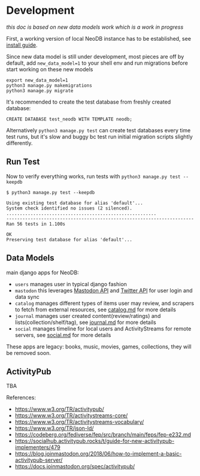 Development
===========

*this doc is based on new data models work which is a work in progress*

First, a working version of local NeoDB instance has to be established, see [install guide](GUIDE.md).

Since new data model is still under development, most pieces are off by default, add `new_data_model=1` to your shell env and run migrations before start working on these new models

```
export new_data_model=1
python3 manage.py makemigrations 
python3 manage.py migrate
```

It's recommended to create the test database from freshly created database:
```
CREATE DATABASE test_neodb WITH TEMPLATE neodb;
```
Alternatively `python3 manage.py test` can create test databases every time test runs, but it's slow and buggy bc test run initial migration scripts slightly differently.

Run Test
--------
Now to verify everything works, run tests with `python3 manage.py test --keepdb`
```
$ python3 manage.py test --keepdb

Using existing test database for alias 'default'...
System check identified no issues (2 silenced).
........................................................
----------------------------------------------------------------------
Ran 56 tests in 1.100s

OK
Preserving test database for alias 'default'...
```


Data Models
-----------
main django apps for NeoDB:
 - `users` manages user in typical django fashion
 - `mastodon` this leverages [Mastodon API](https://docs.joinmastodon.org/client/intro/) and [Twitter API](https://developer.twitter.com/en/docs/twitter-api) for user login and data sync
 - `catalog` manages different types of items user may review, and scrapers to fetch from external resources, see [catalog.md](catalog.md) for more details
 - `journal` manages user created content(review/ratings) and lists(collection/shelf/tag), see [journal.md](journal.md) for more details
 - `social` manages timeline for local users and ActivityStreams for remote servers, see [social.md](social.md) for more details

These apps are legacy: books, music, movies, games, collections, they will be removed soon.


ActivityPub
-----------

TBA

References:
 - https://www.w3.org/TR/activitypub/
 - https://www.w3.org/TR/activitystreams-core/
 - https://www.w3.org/TR/activitystreams-vocabulary/
 - https://www.w3.org/TR/json-ld/
 - https://codeberg.org/fediverse/fep/src/branch/main/feps/fep-e232.md
 - https://socialhub.activitypub.rocks/t/guide-for-new-activitypub-implementers/479
 - https://blog.joinmastodon.org/2018/06/how-to-implement-a-basic-activitypub-server/
 - https://docs.joinmastodon.org/spec/activitypub/
